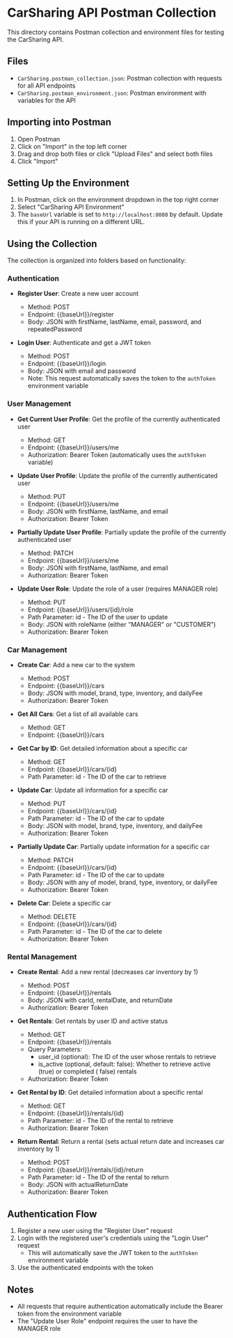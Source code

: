 # CarSharing API Postman Collection

This directory contains Postman collection and environment files for testing the CarSharing API.

## Files

- `CarSharing.postman_collection.json`: Postman collection with requests for all API endpoints
- `CarSharing.postman_environment.json`: Postman environment with variables for the API

## Importing into Postman

1. Open Postman
2. Click on "Import" in the top left corner
3. Drag and drop both files or click "Upload Files" and select both files
4. Click "Import"

## Setting Up the Environment

1. In Postman, click on the environment dropdown in the top right corner
2. Select "CarSharing API Environment"
3. The `baseUrl` variable is set to `http://localhost:8080` by default. Update this if your API is
   running on a different URL.

## Using the Collection

The collection is organized into folders based on functionality:

### Authentication

- **Register User**: Create a new user account
    - Method: POST
    - Endpoint: {{baseUrl}}/register
    - Body: JSON with firstName, lastName, email, password, and repeatedPassword

- **Login User**: Authenticate and get a JWT token
    - Method: POST
    - Endpoint: {{baseUrl}}/login
    - Body: JSON with email and password
    - Note: This request automatically saves the token to the `authToken` environment variable

### User Management

- **Get Current User Profile**: Get the profile of the currently authenticated user
    - Method: GET
    - Endpoint: {{baseUrl}}/users/me
    - Authorization: Bearer Token (automatically uses the `authToken` variable)

- **Update User Profile**: Update the profile of the currently authenticated user
    - Method: PUT
    - Endpoint: {{baseUrl}}/users/me
    - Body: JSON with firstName, lastName, and email
    - Authorization: Bearer Token

- **Partially Update User Profile**: Partially update the profile of the currently authenticated
  user
    - Method: PATCH
    - Endpoint: {{baseUrl}}/users/me
    - Body: JSON with firstName, lastName, and email
    - Authorization: Bearer Token

- **Update User Role**: Update the role of a user (requires MANAGER role)
    - Method: PUT
    - Endpoint: {{baseUrl}}/users/{id}/role
    - Path Parameter: id - The ID of the user to update
    - Body: JSON with roleName (either "MANAGER" or "CUSTOMER")
    - Authorization: Bearer Token

### Car Management

- **Create Car**: Add a new car to the system
    - Method: POST
    - Endpoint: {{baseUrl}}/cars
    - Body: JSON with model, brand, type, inventory, and dailyFee
    - Authorization: Bearer Token

- **Get All Cars**: Get a list of all available cars
    - Method: GET
    - Endpoint: {{baseUrl}}/cars

- **Get Car by ID**: Get detailed information about a specific car
    - Method: GET
    - Endpoint: {{baseUrl}}/cars/{id}
    - Path Parameter: id - The ID of the car to retrieve

- **Update Car**: Update all information for a specific car
    - Method: PUT
    - Endpoint: {{baseUrl}}/cars/{id}
    - Path Parameter: id - The ID of the car to update
    - Body: JSON with model, brand, type, inventory, and dailyFee
    - Authorization: Bearer Token

- **Partially Update Car**: Partially update information for a specific car
    - Method: PATCH
    - Endpoint: {{baseUrl}}/cars/{id}
    - Path Parameter: id - The ID of the car to update
    - Body: JSON with any of model, brand, type, inventory, or dailyFee
    - Authorization: Bearer Token

- **Delete Car**: Delete a specific car
    - Method: DELETE
    - Endpoint: {{baseUrl}}/cars/{id}
    - Path Parameter: id - The ID of the car to delete
    - Authorization: Bearer Token

### Rental Management

- **Create Rental**: Add a new rental (decreases car inventory by 1)
    - Method: POST
    - Endpoint: {{baseUrl}}/rentals
    - Body: JSON with carId, rentalDate, and returnDate
    - Authorization: Bearer Token

- **Get Rentals**: Get rentals by user ID and active status
    - Method: GET
    - Endpoint: {{baseUrl}}/rentals
    - Query Parameters:
        - user_id (optional): The ID of the user whose rentals to retrieve
        - is_active (optional, default: false): Whether to retrieve active (true) or completed (
          false) rentals
    - Authorization: Bearer Token

- **Get Rental by ID**: Get detailed information about a specific rental
    - Method: GET
    - Endpoint: {{baseUrl}}/rentals/{id}
    - Path Parameter: id - The ID of the rental to retrieve
    - Authorization: Bearer Token

- **Return Rental**: Return a rental (sets actual return date and increases car inventory by 1)
    - Method: POST
    - Endpoint: {{baseUrl}}/rentals/{id}/return
    - Path Parameter: id - The ID of the rental to return
    - Body: JSON with actualReturnDate
    - Authorization: Bearer Token

## Authentication Flow

1. Register a new user using the "Register User" request
2. Login with the registered user's credentials using the "Login User" request
    - This will automatically save the JWT token to the `authToken` environment variable
3. Use the authenticated endpoints with the token

## Notes

- All requests that require authentication automatically include the Bearer token from the
  environment variable
- The "Update User Role" endpoint requires the user to have the MANAGER role
